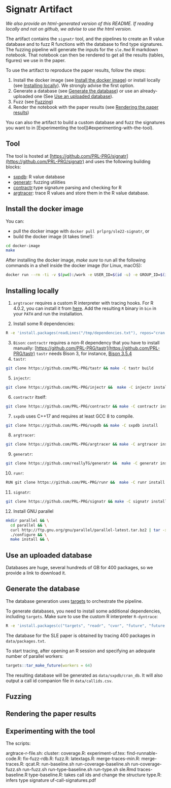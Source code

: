 # Signatr Artifact

_We also provide an html-generated version of this README. If reading locally and not on github, we advise to use the html version._

The artifact contains the `signatr` tool, and the pipelines to create an R value database
and to fuzz R functions with the database to find type signatures. The fuzzing pipeline 
will generate the inputs for the `sle.Rmd` R markdown notebook. That notebook can then 
be rendered to get all the results (tables, figures) we use in the paper.

To use the artifact to reproduce the paper results, follow the steps:

1. Install the docker image (see [Install the docker image](#install-the-docker-image)) or install locally (see [Installing locally](#installing-locally)). We strongly advise the first option.
2. Generate a database (see [Generate the database](#generate-the-database)) or use an already-uploaded one  (See [Use an uploaded database](#use-an-uploaded-database)).
3. Fuzz (see [Fuzzing](#fuzzing))
4. Render the notebook with the paper results (see [Rendering the paper results](#rendering-the-paper-results))

You can also the artifact to build a custom database and fuzz the signatures you want to in [Experimenting the tool])#experimenting-with-the-tool).

## Tool

The tool is hosted at [https://github.com/PRL-PRG/signatr](https://github.com/PRL-PRG/signatr) and uses the following building blocks:


- [sxpdb](https://github.com/PRL-PRG/sxpdb/): R value database
- [generatr](https://github.com/reallyTG/generatr): fuzzing utilities
- [contractr](https://github.com/PRL-PRG/contractr):type signature parsing and checking for R
- [argtracer](https://github.com/PRL-PRG/argtracer): trace R values and store them in the R value database.

## Install the docker image

You can:

-  pull the docker image with `docker pull prlprg/sle22-signatr`, or
- build the docker image (it takes time!): 

```bash
cd docker-image
make
```

After installing the docker image, *make sure* to run all the following commands in a shell
inside the docker image (for Linux, macOS):

```bash
docker run --rm -ti -v $(pwd):/work -e USER_ID=$(id -u) -e GROUP_ID=$(id -g) -w /work prlprg/sle22-signatr bash
```

## Installing locally 

1. `argtracer` requires a custom R interpreter with tracing hooks. For R 4.0.2, you can 
install it from [here](https://github.com/PRL-PRG/R-dyntrace/tree/r-4.0.2). 
Add the resulting `R` binary in `bin` in your `PATH` and run the installation.


2. Install some R dependencies: 

```bash
R -e 'install.packages(readLines("/tmp/dependencies.txt"), repos="cran.r-project.org")'
```

3. `Bison`: `contractr` requires a non-R dependency that you have to install manually: [https://github.com/PRL-PRG/tastr](https://github.com/PRL-PRG/tastr) `tastr` needs Bison 3, for instance, [Bison 3.5.4](https://ftp.gnu.org/gnu/bison/bison-3.5.4.tar.gz)
4. `tastr`:

```bash
git clone https://github.com/PRL-PRG/tastr && make -C tastr build
```

5. `injectr`: 

```bash 
git clone https://github.com/PRL-PRG/injectr &&  make -C injectr install
```

6. `contractr` itself:

```bash
git clone https://github.com/PRL-PRG/contractr && make -C contractr install
```

7. `sxpdb` uses C++17 and requires at least GCC 8 to compile.

```bash
git clone https://github.com/PRL-PRG/sxpdb && make -C sxpdb install
```

8. `argtracer`:

```bash
git clone https://github.com/PRL-PRG/argtracer && make -C argtracer install
```

9. `generatr`:

```bash
git clone https://github.com/reallyTG/generatr &&  make -C generatr install
```

10. `runr`:

```bash
RUN git clone https://github.com/PRL-PRG/runr &&  make -C runr install
```

11. `signatr`:

```bash
git clone https://github.com/PRL-PRG/signatr && make -C signatr install
```

12. Install GNU parallel

```bash
mkdir parallel && \
  cd parallel && \
  curl http://ftp.gnu.org/gnu/parallel/parallel-latest.tar.bz2 | tar -xjf- --strip 1 && \
  ./configure && \
  make install && \
```


## Use an uploaded database

Databases are huge, several hundreds of GB for 400 packages, so we provide a link to download it.

## Generate the database

The database generation uses [targets](https://docs.ropensci.org/targets/) to orchestrate the pipeline.

To generate databases, you need to install some additional dependencies, including `targets`. Make sure to use the custom R interpreter `R-dyntrace`:

```bash
R -e 'install.packages(c("targets", "readr", "cvor", "future", "future.call"))'
```

The database for the SLE paper is obtained by tracing 400 packages in `data/packages.txt`.

To start tracing, after opening an R session and specifying an adequate number of parallel workers:

```R
targets::tar_make_future(workers = 64)
```

The resulting database will be generated as `data/sxpdb/cran_db`.
It will also output a call id companion file in `data/callids.csv`.

## Fuzzing

## Rendering the paper results

## Experimenting with the tool


The scripts:

argtrace-r-file.sh: 
cluster:
coverage.R:
experiment-uf.tex:
find-runnable-code.R:
fix-fuzz-rdb.R:
fuzz.R:
latextags.R:
merge-traces-min.R:
merge-traces.R:
qcat.R:
run-baseline.sh
run-coverage-baseline.sh
run-coverage-fuzz.sh
run-fuzz.sh
run-type-baseline.sh
run-type.sh
sle.Rmd
traces-baseline.R
type-baseline.R: takes call ids and change the structure
type.R: infers type signature
uf-call-signatures.pdf
